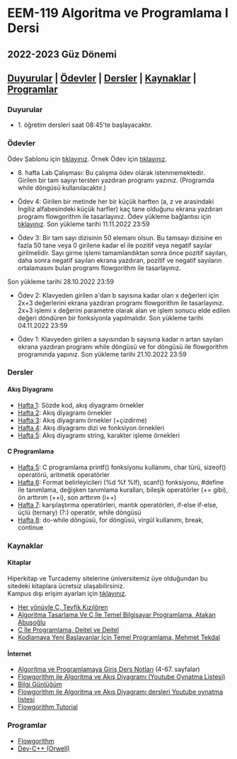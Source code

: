 # EEM-119 Algoritma ve Programlama I Dersi

## 2022-2023 Güz Dönemi

## [Duyurular](#duyurular) |  [Ödevler](#ödevler) |  [Dersler](#dersler) | [Kaynaklar](#kaynaklar) |  [Programlar](#programlar)

### Duyurular
- 1\. öğretim dersleri saat 08:45'te başlayacaktır. 

### Ödevler
Ödev Şablonu için [tıklayınız](./odevler/odev_raporu_sablonu.docx). Örnek Ödev için [tıklayınız](./odevler/ornek_odev_raporu.docx). 

- 8\. hafta Lab Çalışması: Bu çalışma ödev olarak istenmemektedir.   
Girilen bir tam sayıyı tersten yazdıran programı yazınız. (Programda while döngüsü kullanılacaktır.)

- Ödev 4: Girilen bir metinde her bir küçük harften (a, z ve arasindaki İngiliz alfabesindeki küçük harfler) kaç tane olduğunu ekrana yazdıran programı flowgorithm ile tasarlayınız. Ödev yükleme bağlantısı için [tıklayınız](https://forms.gle/zqSJfc1R2usHJmgP9). Son yükleme tarihi 11.11.2022 23:59

- Ödev 3: Bir tam sayı dizisinin 50 elemanı olsun. Bu tamsayı dizisine en fazla 50 tane veya 0 girilene kadar el ile pozitif veya negatif sayılar girilmelidir. Sayı girme işlemi tamamlandıktan sonra önce  pozitif sayıları, daha sonra negatif sayıları ekrana yazdıran, pozitif ve negatif sayıların ortalamasını bulan programı flowgorithm ile tasarlayınız.   

Son yükleme tarihi 28.10.2022 23:59

- Ödev 2: Klavyeden girilen a'dan b sayısına kadar olan x değerleri için 2x+3 değerlerini ekrana yazdıran programı flowgorithm ile tasarlayınız. 2x+3 işlemi x değerini parametre olarak alan ve işlem sonucu elde edilen değeri döndüren bir fonksiyonla yapılmalıdır.   Son yükleme tarihi 04.11.2022 23:59

- Ödev 1: Klavyeden girilen a sayısından b sayısına kadar n artan sayıları ekrana yazdıran programı while döngüsü ve for döngüsü ile flowgorithm programında yapınız. Son yükleme tarihi 21.10.2022 23:59





  

### Dersler

#### Akış Diyagramı

- [Hafta 1](./dersler/01.md): Sözde kod, akış diyagramı örnekler
- [Hafta 2](./dersler/02.md): Akış diyagramı örnekler
- [Hafta 3](./dersler/03.md): Akış diyagramı örnekler (+çizdirme)
- [Hafta 4](./dersler/04.md): Akış diyagramı dizi ve fonksiyon örnekleri
- [Hafta 5](./dersler/05a.md): Akış diyagramı string, karakter işleme örnekleri

#### C Programlama

- [Hafta 5](./dersler/05b.md): C programlama printf() fonksiyonu kullanımı, char türü, sizeof() operatörü, aritmetik operatörler
- [Hafta 6](./dersler/06.md): Format belirleyicileri (%d %f %lf), scanf() fonksiyonu, #define ile tanımlama, değişken tanımlama kuralları, bileşik operatörler (+= gibi), ön arttırım (++i), son arttırım (i++)
- [Hafta 7](./dersler/07.md): karşılaştırma operatörleri, mantık operatörleri, if-else if-else, üçlü (ternary) (?:) operatör, while döngüsü 
- [Hafta 8](./dersler/08.md): do-while döngüsü, for döngüsü, virgül kullanımı, break, continue





### Kaynaklar

#### Kitaplar
Hiperkitap ve Turcademy sitelerine üniversitemiz üye olduğundan bu sitedeki kitaplara ücretsiz ulaşabilirsiniz.   
Kampus dışı erişim ayarları için [tıklayınız](https://bidb.isparta.edu.tr/tr/servisler/kampus-disi-erisim-6932s.html).
- [Her yönüyle C,  Tevfik Kızılören](https://www.hiperkitap.com/her-yonuyle-c)
- [Algoritma Tasarlama Ve C İle Temel Bilgisayar Programlama, Atakan Abuşoğlu](https://www.turcademy.com/tr/kitap/algoritma-tasarlama-ve-c-ile-temel-bilgisayar-programlama-9786053279099)
- [C İle Programlama, Deitel ve Deitel](https://www.turcademy.com/tr/kitap/c-ile-programlama-9786053556237)
- [Kodlamaya Yeni Başlayanlar İçin Temel Programlama, Mehmet Tekdal](https://www.turcademy.com/tr/kitap/kodlamaya-yeni-baslayanlar-icin-temel-programlama-programlama-dilleri-i-program-gelistirme-yontemleri-algoritmalar-akis-semalari-c-pascal-9789750239021)

#### İnternet
- [Algoritma ve Programlamaya Giriş Ders Notları](http://ikucukkoc.baun.edu.tr/lectures/BIL1202/BIL1202DersNotlari.pdf)
(4-67. sayfalar)
- [Flowgorithm ile Algoritma ve Akış Diyagramı (Youtube Oynatma Listesi)](https://www.youtube.com/playlist?list=PL9A3J9niD78dSHTvHwow4QCkQqPmJNTcs)
- [Bilgi Günlüğüm](https://www.bilgigunlugum.net/prog/cprog/c_proggiris)
- [Flowgorithm ile Algoritma ve Akış Diyagramı dersleri Youtube oynatma listesi](https://www.youtube.com/playlist?list=PL9A3J9niD78dSHTvHwow4QCkQqPmJNTcs)
- [Flowgorithm Tutorial](https://www.testingdocs.com/flowgorithm-flowchart-tutorial/)

### Programlar
- [Flowgorithm](http://www.flowgorithm.org/download/index.html)
- [Dev-C++ (Orwell)](https://sourceforge.net/projects/orwelldevcpp/)




